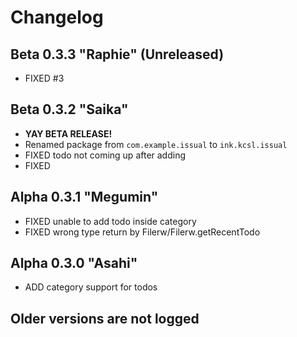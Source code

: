 # Changelog

## Beta 0.3.3 "Raphie" (Unreleased)

- FIXED #3

## Beta 0.3.2 "Saika"

- **YAY BETA RELEASE!**
- Renamed package from `com.example.issual` to `ink.kcsl.issual`
- FIXED todo not coming up after adding
- FIXED

## Alpha 0.3.1 "Megumin"

- FIXED unable to add todo inside category
- FIXED wrong type return by Filerw/Filerw.getRecentTodo

## Alpha 0.3.0 "Asahi"

- ADD category support for todos

## Older versions are not logged

